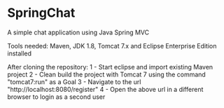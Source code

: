 # SpringChat
A simple chat application using Java Spring MVC

Tools needed: Maven, JDK 1.8, Tomcat 7.x and Eclipse Enterprise Edition installed

After cloning the repository:
1 - Start eclipse and import existing Maven project
2 - Clean build the project with Tomcat 7 using the command "tomcat7:run" as a Goal
3 - Navigate to the url "http://localhost:8080/register"
4 - Open the above url in a different browser to login as a second user
